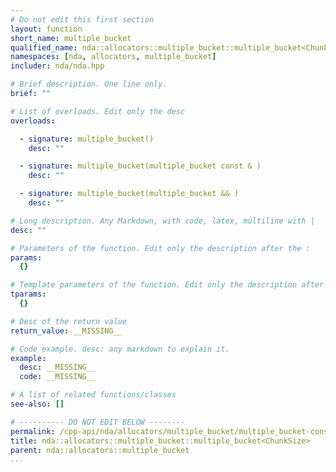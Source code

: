 ```yaml
---
# Do not edit this first section
layout: function
short_name: multiple_bucket
qualified_name: nda::allocators::multiple_bucket::multiple_bucket<ChunkSize>
namespaces: [nda, allocators, multiple_bucket]
includer: nda/nda.hpp

# Brief description. One line only.
brief: ""

# List of overloads. Edit only the desc
overloads:

  - signature: multiple_bucket()
    desc: ""

  - signature: multiple_bucket(multiple_bucket const & )
    desc: ""

  - signature: multiple_bucket(multiple_bucket && )
    desc: ""

# Long description. Any Markdown, with code, latex, multiline with |
desc: ""

# Parameters of the function. Edit only the description after the :
params:
  {}

# Template parameters of the function. Edit only the description after the :
tparams:
  {}

# Desc of the return value
return_value: __MISSING__

# Code example. desc: any markdown to explain it.
example:
  desc: __MISSING__
  code: __MISSING__

# A list of related functions/classes
see-also: []

# ---------- DO NOT EDIT BELOW --------
permalink: /cpp-api/nda/allocators/multiple_bucket/multiple_bucket-constructors
title: nda::allocators::multiple_bucket::multiple_bucket<ChunkSize>
parent: nda::allocators::multiple_bucket
...
```


